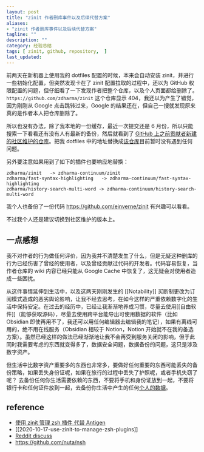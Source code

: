 ```yaml
---
layout: post
title: "zinit 作者删库事件以及后续代替方案"
aliases: 
- "zinit 作者删库事件以及后续代替方案"
tagline: ""
description: ""
category: 经验总结
tags: [ zinit, github, repository,  ]
last_updated:
---
```


前两天在新机器上使用我的 dotfiles 配置的时候，本来会自动安装 zinit，并进行一些初始化配置，但突然发现卡在了 zinit 配置拉取的过程中，还以为 GitHub 权限配置的问题，但仔细看了一下发现作者把整个仓库，以及个人页面都给删除了。 `https://github.com/zdharma/zinit` 这个仓库显示 404，我还以为产生了错觉，因为刚刚从 Google 点击跳转过来，Google 的结果还在，但自己一搜就发现原来真的是作者本人把仓库删除了。

所以也没有办法，除了我本地的一份缓存，最近一次提交还是 6 月份，所以只能搜索一下看看还有没有人有最新的备份，然后就看到了 [GitHub 上之前贡献者新建的社区维护的仓库](https://github.com/zdharma-continuum/I_WANT_TO_HELP)。把我 dotfiles 中的地址替换成[该仓库](https://github.com/zdharma-continuum)目前暂时没有遇到任何问题。

另外要注意如果用到了如下的插件也要响应地替换：

    zdharma/zinit   -> zdharma-continuum/zinit
    zdharma/fast-syntax-highlighting   -> zdharma-continuum/fast-syntax-highlighting
    zdharma/history-search-multi-word -> zdharma-continuum/history-search-multi-word

我个人也备份了一份代码 <https://github.com/einverne/zinit> 有兴趣可以看看。

不过我个人还是建议切换到社区维护的版本上。

## 一点感想

我不对作者的行为做任何评价，因为我并不清楚发生了什么，但是无疑这种删库的行为已经伤害了曾经的使用者，以及曾经贡献过代码的开发者。代码容易恢复，当作者仓库的 wiki 内容已经只能从 Google Cache 中恢复了，这无疑会对使用者造成一些困扰。

从这件事情延伸到生活中，以及这两天刚刚发生的 [[Notability]] 买断制更改为订阅模式造成的恶劣舆论影响，让我不经去思考，在如今这样的严重依赖数字化的生活中保持安定。在过去的经历中，已经让我渐渐地养成习惯，尽量去使用[[自由软件]]（能够获取源码），尽量去使用跨平台能导出可使用数据的软件（比如 Obsidian 即使再用不了，我还可以用任何编辑器去编辑我的笔记），如果有离线可用的，绝不用在线服务（Obsidian 相较于 Notion，Notion 开始就不在我的备选方案）。虽然已经这样的做法已经渐渐地让我不会再受到服务关闭的影响，但于此同时我需要考虑的东西就变得多了，数据安全问题，数据备份的问题，这只是涉及数字资产。

但生活中比数字资产重要多的东西也非常多，要做好任何重要的东西可能丢失的备份策略，如果丢失身份证呢，如果在旅行的过程中丢失了护照呢，或者手机失窃了呢？ 去备份任何你生活需要依赖的东西，不要将手机和身份证放到一起，不要将银行卡和任何证件放到一起，去备份你生活中产生的任何[个人的数据](/post/2020/01/backup-data-and-system.html)。

## reference

- [使用 zinit 管理 zsh 插件 代替 Antigen](/post/2020/10/use-zinit-to-manage-zsh-plugins.html)
- [[2020-10-17-use-zinit-to-manage-zsh-plugins]]
- [Reddit discuss](https://www.reddit.com/r/zinit/comments/ffohjj/zinit_project_status_paranoia/)
- <https://github.com/nuta/nsh>